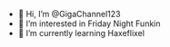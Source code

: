 - 👋 Hi, I’m @GigaChannel123
- 👀 I’m interested in Friday Night Funkin
- 🌱 I’m currently learning Haxeflixel

<!---
GigaChannel123/GigaChannel123 is a ✨ special ✨ repository because its `README.md` (this file) appears on your GitHub profile.
You can click the Preview link to take a look at your changes.
--->
